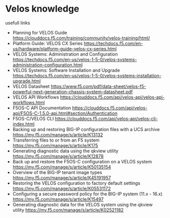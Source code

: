 # Velos knowledge 
usefull  links 
- Planning for VELOS Guide
 https://clouddocs.f5.com/training/community/velos-training/html/
- Platform Guide: VELOS CX Series
https://techdocs.f5.com/en-us/hardware/platform-guide-velos-cx-series.html
- VELOS Systems: Administration and Configuration
https://techdocs.f5.com/en-us/velos-1-5-0/velos-systems-administration-configuration.html
- VELOS Systems: Software Installation and Upgrade
https://techdocs.f5.com/en-us/velos-1-5-0/velos-systems-installation-upgrade.html
- VELOS Datasheet
https://www.f5.com/pdf/data-sheet/velos-f5-powerful-next-generation-chassis-system-datasheet.pdf
- VELOS API Workflows
https://clouddocs.f5.com/api/velos-api/velos-api-workflows.html
- F5OS-C API Documentation
https://clouddocs.f5.com/api/velos-api/F5OS-C-1.5.0-api.html#section/Authentication
- F5OS-C/VELOS CLI
https://clouddocs.f5.com/api/velos-api/velos-cli-index.html
- Backing up and restoring BIG-IP configuration files with a UCS archive
https://my.f5.com/manage/s/article/K13132
- Transferring files to or from an F5 system
https://my.f5.com/manage/s/article/K175
- Generating diagnostic data using the qkview utility
https://my.f5.com/manage/s/article/K12878
- Back up and restore the F5OS-C configuration on a VELOS system
https://my.f5.com/manage/s/article/K50135154
- Overview of the BIG-IP tenant image types
https://my.f5.com/manage/s/article/K45191957
- Restoring the VELOS configuration to factory default settings
https://my.f5.com/manage/s/article/K05531172
- Configuring a secure password policy for the BIG-IP system (11.x - 16.x)
https://my.f5.com/manage/s/article/K15497
- Generating diagnostic data for the VELOS system using the qkview utility
https://my.f5.com/manage/s/article/K02521182
